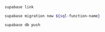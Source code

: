 ```bash
supabase link
```

```bash
supabase migration new ${sql-function-name}
```

```bash
supabase db push
```